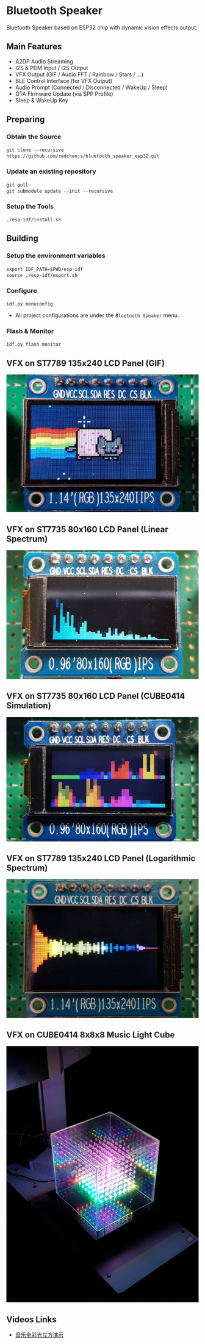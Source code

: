 Bluetooth Speaker
=================

Bluetooth Speaker based on ESP32 chip with dynamic vision effects output.

## Main Features

* A2DP Audio Streaming
* I2S & PDM Input / I2S Output
* VFX Output (GIF / Audio FFT / Rainbow / Stars / ...)
* BLE Control Interface (for VFX Output)
* Audio Prompt (Connected / Disconnected / WakeUp / Sleep)
* OTA Firmware Update (via SPP Profile)
* Sleep & WakeUp Key

## Preparing

### Obtain the Source

```
git clone --recursive https://github.com/redchenjs/bluetooth_speaker_esp32.git
```

### Update an existing repository

```
git pull
git submodule update --init --recursive
```

### Setup the Tools

```
./esp-idf/install.sh
```

## Building

### Setup the environment variables

```
export IDF_PATH=$PWD/esp-idf
source ./esp-idf/export.sh
```

### Configure

```
idf.py menuconfig
```

* All project configurations are under the `Bluetooth Speaker` menu.

### Flash & Monitor

```
idf.py flash monitor
```

## VFX on ST7789 135x240 LCD Panel (GIF)

<img src="docs/st7789gif.png">

## VFX on ST7735 80x160 LCD Panel (Linear Spectrum)

<img src="docs/st7735lin.png">

## VFX on ST7735 80x160 LCD Panel (CUBE0414 Simulation)

<img src="docs/st7735sim.png">

## VFX on ST7789 135x240 LCD Panel (Logarithmic Spectrum)

<img src="docs/st7789log.png">

## VFX on CUBE0414 8x8x8 Music Light Cube

<img src="docs/cube0414.png">

## Videos Links

* [音乐全彩光立方演示](https://www.bilibili.com/video/av25188707)
